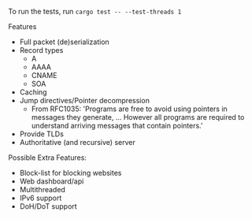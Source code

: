 To run the tests, run `cargo test -- --test-threads 1`

Features
  - Full packet (de)serialization
  - Record types
    - A
    - AAAA
    - CNAME
    - SOA
  - Caching
  - Jump directives/Pointer decompression
    - From RFC1035: 'Programs are free to avoid using pointers in messages they
      generate, ... However all programs are required to understand arriving
      messages that contain pointers.'
  - Provide TLDs
  - Authoritative (and recursive) server

Possible Extra Features:
  - Block-list for blocking websites
  - Web dashboard/api
  - Multithreaded
  - IPv6 support
  - DoH/DoT support
